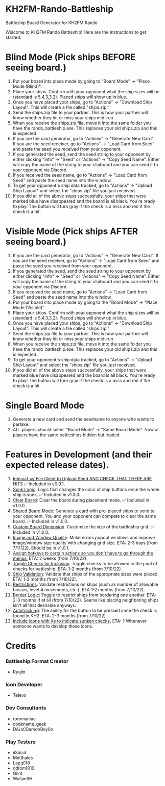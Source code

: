 # KH2FM-Rando-Battleship
Battleship Board Generator for KH2FM Rando

Welcome to KH2FM Rando Battleship! Here are the instructions to get started.
                        
# Blind Mode (Pick ships BEFORE seeing board.)
1. Put your board into place mode by going to "Board Mode" -> "Place Mode (Blind)".
2. Place your ships. Confirm with your opponent what the ship sizes will be (standard is 5,4,3,3,2). Placed ships will show up in blue.
3. Once you have placed your ships, go to "Actions" -> "Download Ship Layout". This will create a file called "ships.zip."
4. Send the ships.zip file to your partner. This is how your partner will know whether they hit or miss your ships mid-run.
5. When you receive the ships.zip file, move it into the same folder you have the rando_battleship.exe. This replaces your old
   ships.zip and this is expected.
6. If you are the card generator, go to "Actions" -> "Generate New Card".  
   If you are the seed receiver, go to "Actions" -> "Load Card from Seed" and paste the seed you received from your opponent.
7. If you generated the seed, send the seed string to your opponent by either clicking "Info" -> "Seed" or "Actions" -> "Copy Seed Name".
   Either will copy the name of the string to your clipboard and you can send it to your opponent via Discord.
8. If you received the seed name, go to "Actions" -> "Load Card from Seed" and paste the seed name into the window.
9. To get your opponent's ship data tracked, go to "Actions" -> "Upload Ship Layout" and select the "ships.zip" file you just received.
10. If you did all of the above steps successfully, your ships that were marked blue have disappeared and the board is all black. You're ready to play!
    The button will turn gray if the check is a miss and red if the check is a hit.

# Visible Mode (Pick ships AFTER seeing board.)
1. If you are the card generator, go to "Actions" -> "Generate New Card". 
   If you are the seed receiver, go to "Actions" -> "Load Card from Seed" and paste the seed you received from your opponent.
2. If you generated the seed, send the seed string to your opponent by either clicking "Info" -> "Seed" or "Actions" -> "Copy Seed Name".
   Either will copy the name of the string to your clipboard and you can send it to your opponent via Discord.
3. If you received the seed name, go to "Actions" -> "Load Card from Seed" and paste the seed name into the window.
4. Put your board into place mode by going to the "Board Mode" -> "Place Mode (Visible)".
5. Place your ships. Confirm with your opponent what the ship sizes will be (standard is 5,4,3,3,2). Placed ships will show up in blue.
6. Once you have placed your ships, go to "Actions" -> "Download Ship Layout". This will create a file called "ships.zip."
7. Send the ships.zip file to your partner. This is how your partner will know whether they hit or miss your ships mid-run.
8. When you receive the ships.zip file, move it into the same folder you have the rando_battleship.exe. This replaces your old
   ships.zip and this is expected.
9. To get your opponent's ship data tracked, go to "Actions" -> "Upload Ship Layout" and select the "ships.zip" file you just received.
10. If you did all of the above steps successfully, your ships that were marked blue have disappeared and the board is all black. You're ready to play!
   The button will turn gray if the check is a miss and red if the check is a hit.
   
# Single Board Mode
1. Generate a new card and send the seedname to anyone who wants to partake.
2. ALL players should select "Board Mode" -> "Same Board Mode". Now all players have the same battleships hidden but loaded.

# Features in Development (and their expected release dates).
1. <ins>Interact w/ File Client to Upload Seed AND CHECK THAT THERE ARE HITS</ins> :white_check_mark: Included in v0.9.1.
2. <ins>Sunk Logic</ins>: Logic that changes the color of ship buttons once the whole ship is sunk. :white_check_mark: Included in v1.0.0.
3. <ins>Clear Board</ins>: Clear the board during placement mode. :white_check_mark: Included in v1.0.0.
4. <ins>Shared Board Mode</ins>: Generate a card with pre-placed ships to send to your opponent. You and your opponent can compete to clear the same board. :white_check_mark: Included in v1.0.0.
5. <ins>Custom Board Dimension</ins>: Customize the size of the battleship grid. :white_check_mark: Included in v1.0.0.
6. <ins>Image and Window Quality</ins>: Make errors popout windows and improve image/window size quality with changing grid size. ETA: 2-3 days (from 7/11/22). Should be in v1.0.1.
7. <ins>Assign hotkeys to certain actions so you don't have to go through the menus.</ins> ETA: 2 weeks (from 7/10/22).
8. <ins>Toggle Checks for Inclusion</ins>: Toggle checks to be allowed in the pool of checks for battleship. ETA: 1-2 months (from 7/10/22).
9. <ins>Ship Validation</ins>: Validate that ships of the appropriate sizes were placed. ETA: 1-2 months (from 7/10/22).
10. <ins>Restrictions</ins>: Validate restrictions on ships (such as number of allowable bosses, level 4 movements, etc.). ETA 1-2 months (from 7/10/22).
11. <ins>Border Logic</ins>: Toggle to restrict ships from bordering one another. ETA: 2-3 months if at all (from 7/10/22). Seems like placing neighboring ships isn't all that desirable anyways.
12. <ins>Autotracking</ins>: The ability for the button to be pressed once the check is found in KH2. ETA: 2-3 months (from 7/10/22).
13. <ins>Include icons with Xs to indicate sunken checks.</ins> ETA: ? Whenever someone wants to develop those icons.

# Credits

### Battleship Format Creator
* Ryujin

### Icon Developer
* Televo

### Dev Consultants

* roromaniac
* codename_geek
* DA/o0DemonBoy0o

### Play Testers

* iiSalad
* Metthaios
* Lagg018
* cdrom1019
* Glint
* WallpeSH